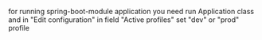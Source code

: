 for running spring-boot-module application you need run Application class 
and in "Edit configuration" in field "Active profiles" set "dev" or "prod" profile